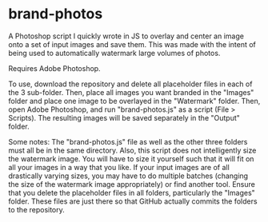 # brand-photos
A Photoshop script I quickly wrote in JS to overlay and center an image onto a set of input images and save them. This was made with the intent of being used to automatically watermark large volumes of photos.

Requires Adobe Photoshop.

To use, download the repository and delete all placeholder files in each of the 3 sub-folder. Then, place all images you want branded in the "Images" folder and place one image to be overlayed in the "Watermark" folder. Then, open Adobe Photoshop, and run "brand-photos.js" as a script (File > Scripts). The resulting images will be saved separately in the "Output" folder.

Some notes:
The "brand-photos.js" file as well as the other three folders must all be in the same directory.
Also, this script does not intelligently size the watermark image. You will have to size it yourself such that it will fit on all your images in a way that you like. If your input images are of all drastically varying sizes, you may have to do multiple batches (changing the size of the watermark image appropriately) or find another tool.
Ensure that you delete the placeholder files in all folders, particularly the "Images" folder. These files are just there so that GitHub actually commits the folders to the repository.
